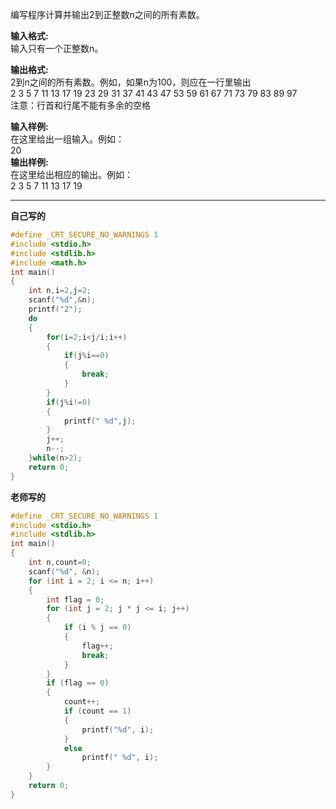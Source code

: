 编写程序计算并输出2到正整数n之间的所有素数。

**输入格式:**  
输入只有一个正整数n。

**输出格式:**  
2到n之间的所有素数。例如，如果n为100，则应在一行里输出   
2 3 5 7 11 13 17 19 23 29 31 37 41 43 47 53 59 61 67 71 73 79 83 89 97  
注意：行首和行尾不能有多余的空格  

**输入样例:**  
在这里给出一组输入。例如：  
20  
**输出样例:**  
在这里给出相应的输出。例如：  
2 3 5 7 11 13 17 19

---

**自己写的**

```c
#define _CRT_SECURE_NO_WARNINGS 1
#include <stdio.h>
#include <stdlib.h>
#include <math.h>
int main()
{
    int n,i=2,j=2;
    scanf("%d",&n);
    printf("2");
    do
    {
        for(i=2;i<j/i;i++)
        {
            if(j%i==0)
            {
                break;
            }
        }
        if(j%i!=0)
        {
            printf(" %d",j);
        }
        j++;
        n--;
    }while(n>2);
    return 0;
}
```
**老师写的**
```c
#define _CRT_SECURE_NO_WARNINGS 1
#include <stdio.h>
#include <stdlib.h>
int main()
{
    int n,count=0;
    scanf("%d", &n);
    for (int i = 2; i <= n; i++)
    {
        int flag = 0;
        for (int j = 2; j * j <= i; j++)
        {
            if (i % j == 0)
            {
                flag++;
                break;
            }
        }
        if (flag == 0)
        {
            count++;
            if (count == 1)
            {
                printf("%d", i);
            }
            else
                printf(" %d", i);
        }
    }
    return 0;
}
```